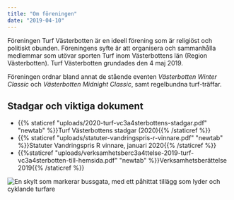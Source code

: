 ```yaml
---
title: "Om föreningen"
date: "2019-04-10"
---
```


Föreningen Turf Västerbotten är en ideell förening som är religiöst och politiskt obunden. Föreningens syfte är att organisera och sammanhålla medlemmar som utövar sporten Turf inom Västerbottens län (Region Västerbotten). Turf Västerbotten grundades den 4 maj 2019.

Föreningen ordnar bland annat de stående eventen _Västerbotten Winter Classic_ och _Västerbotten Midnight Classic_, samt regelbundna turf-träffar.

## Stadgar och viktiga dokument

- {{% staticref "uploads/2020-turf-vc3a4sterbottens-stadgar.pdf" "newtab" %}}Turf Västerbottens stadgar (2020){{% /staticref %}}
- {{% staticref "uploads/statuter-vandringspris-r-vinnare.pdf" "newtab" %}}Statuter Vandringspris R vinnare, januari 2020{{% /staticref %}}
- {{%staticref "uploads/verksamhetsberc3a4ttelse-2019-turf-vc3a4sterbotten-till-hemsida.pdf" "newtab" %}}Verksamhetsberättelse 2019{{% /staticref %}}

![En skylt som markerar bussgata, med ett påhittat tillägg som lyder och cyklande turfare](turfskylt-i-umec3a5-2018-01-05-10.14.34-e1555007379590.jpg "Foto: WomaWomba")
